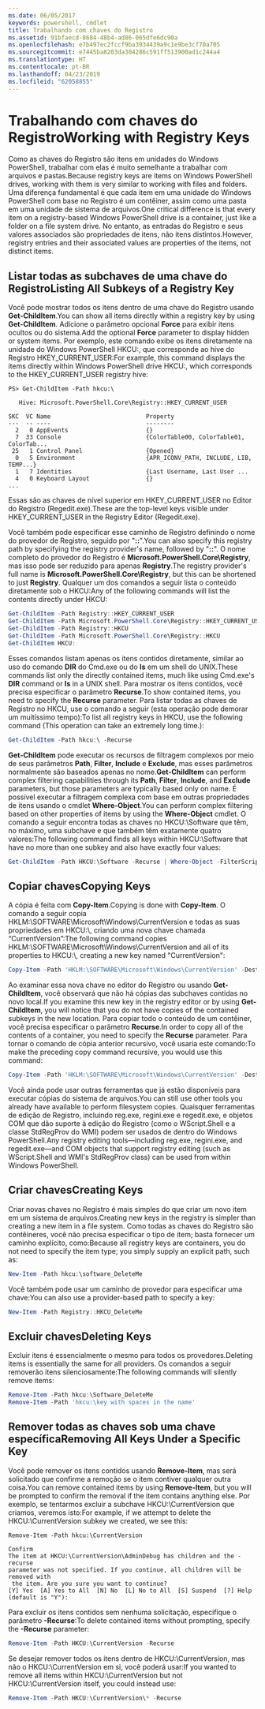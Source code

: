 ```yaml
---
ms.date: 06/05/2017
keywords: powershell, cmdlet
title: Trabalhando com chaves do Registro
ms.assetid: 91bfaecd-8684-48b4-ad86-065dfe6dc90a
ms.openlocfilehash: e7b497ec2fccf9ba3934439a9c1e9be3cf70a705
ms.sourcegitcommit: e7445ba8203da304286c591ff513900ad1c244a4
ms.translationtype: HT
ms.contentlocale: pt-BR
ms.lasthandoff: 04/23/2019
ms.locfileid: "62058855"
---
```

# <a name="working-with-registry-keys"></a><span data-ttu-id="07792-103">Trabalhando com chaves do Registro</span><span class="sxs-lookup"><span data-stu-id="07792-103">Working with Registry Keys</span></span>

<span data-ttu-id="07792-104">Como as chaves do Registro são itens em unidades do Windows PowerShell, trabalhar com elas é muito semelhante a trabalhar com arquivos e pastas.</span><span class="sxs-lookup"><span data-stu-id="07792-104">Because registry keys are items on Windows PowerShell drives, working with them is very similar to working with files and folders.</span></span> <span data-ttu-id="07792-105">Uma diferença fundamental é que cada item em uma unidade do Windows PowerShell com base no Registro é um contêiner, assim como uma pasta em uma unidade de sistema de arquivos.</span><span class="sxs-lookup"><span data-stu-id="07792-105">One critical difference is that every item on a registry-based Windows PowerShell drive is a container, just like a folder on a file system drive.</span></span> <span data-ttu-id="07792-106">No entanto, as entradas do Registro e seus valores associados são propriedades de itens, não itens distintos.</span><span class="sxs-lookup"><span data-stu-id="07792-106">However, registry entries and their associated values are properties of the items, not distinct items.</span></span>

## <a name="listing-all-subkeys-of-a-registry-key"></a><span data-ttu-id="07792-107">Listar todas as subchaves de uma chave do Registro</span><span class="sxs-lookup"><span data-stu-id="07792-107">Listing All Subkeys of a Registry Key</span></span>

<span data-ttu-id="07792-108">Você pode mostrar todos os itens dentro de uma chave do Registro usando **Get-ChildItem**.</span><span class="sxs-lookup"><span data-stu-id="07792-108">You can show all items directly within a registry key by using **Get-ChildItem**.</span></span> <span data-ttu-id="07792-109">Adicione o parâmetro opcional **Force** para exibir itens ocultos ou do sistema.</span><span class="sxs-lookup"><span data-stu-id="07792-109">Add the optional **Force** parameter to display hidden or system items.</span></span> <span data-ttu-id="07792-110">Por exemplo, este comando exibe os itens diretamente na unidade do Windows PowerShell HKCU:, que corresponde ao hive do Registro HKEY_CURRENT_USER:</span><span class="sxs-lookup"><span data-stu-id="07792-110">For example, this command displays the items directly within Windows PowerShell drive HKCU:, which corresponds to the HKEY_CURRENT_USER registry hive:</span></span>

```
PS> Get-ChildItem -Path hkcu:\

   Hive: Microsoft.PowerShell.Core\Registry::HKEY_CURRENT_USER

SKC  VC Name                           Property
---  -- ----                           --------
  2   0 AppEvents                      {}
  7  33 Console                        {ColorTable00, ColorTable01, ColorTab...
 25   1 Control Panel                  {Opened}
  0   5 Environment                    {APR_ICONV_PATH, INCLUDE, LIB, TEMP...}
  1   7 Identities                     {Last Username, Last User ...
  4   0 Keyboard Layout                {}
...
```

<span data-ttu-id="07792-111">Essas são as chaves de nível superior em HKEY_CURRENT_USER no Editor do Registro (Regedit.exe).</span><span class="sxs-lookup"><span data-stu-id="07792-111">These are the top-level keys visible under HKEY_CURRENT_USER in the Registry Editor (Regedit.exe).</span></span>

<span data-ttu-id="07792-112">Você também pode especificar esse caminho de Registro definindo o nome do provedor de Registro, seguido por "**::**".</span><span class="sxs-lookup"><span data-stu-id="07792-112">You can also specify this registry path by specifying the registry provider's name, followed by "**::**".</span></span> <span data-ttu-id="07792-113">O nome completo do provedor do Registro é **Microsoft.PowerShell.Core\\Registry**, mas isso pode ser reduzido para apenas **Registry**.</span><span class="sxs-lookup"><span data-stu-id="07792-113">The registry provider's full name is **Microsoft.PowerShell.Core\\Registry**, but this can be shortened to just **Registry**.</span></span> <span data-ttu-id="07792-114">Qualquer um dos comandos a seguir lista o conteúdo diretamente sob o HKCU:</span><span class="sxs-lookup"><span data-stu-id="07792-114">Any of the following commands will list the contents directly under HKCU:</span></span>

```powershell
Get-ChildItem -Path Registry::HKEY_CURRENT_USER
Get-ChildItem -Path Microsoft.PowerShell.Core\Registry::HKEY_CURRENT_USER
Get-ChildItem -Path Registry::HKCU
Get-ChildItem -Path Microsoft.PowerShell.Core\Registry::HKCU
Get-ChildItem HKCU:
```

<span data-ttu-id="07792-115">Esses comandos listam apenas os itens contidos diretamente, similar ao uso do comando **DIR** do Cmd.exe ou do **ls** em um shell do UNIX.</span><span class="sxs-lookup"><span data-stu-id="07792-115">These commands list only the directly contained items, much like using Cmd.exe's **DIR** command or **ls** in a UNIX shell.</span></span> <span data-ttu-id="07792-116">Para mostrar os itens contidos, você precisa especificar o parâmetro **Recurse**.</span><span class="sxs-lookup"><span data-stu-id="07792-116">To show contained items, you need to specify the **Recurse** parameter.</span></span> <span data-ttu-id="07792-117">Para listar todas as chaves de Registro no HKCU, use o comando a seguir (esta operação pode demorar um muitíssimo tempo):</span><span class="sxs-lookup"><span data-stu-id="07792-117">To list all registry keys in HKCU, use the following command (This operation can take an extremely long time.):</span></span>

```powershell
Get-ChildItem -Path hkcu:\ -Recurse
```

<span data-ttu-id="07792-118">**Get-ChildItem** pode executar os recursos de filtragem complexos por meio de seus parâmetros **Path**, **Filter**, **Include** e **Exclude**, mas esses parâmetros normalmente são baseados apenas no nome.</span><span class="sxs-lookup"><span data-stu-id="07792-118">**Get-ChildItem** can perform complex filtering capabilities through its **Path**, **Filter**, **Include**, and **Exclude** parameters, but those parameters are typically based only on name.</span></span> <span data-ttu-id="07792-119">É possível executar a filtragem complexa com base em outras propriedades de itens usando o cmdlet **Where-Object**.</span><span class="sxs-lookup"><span data-stu-id="07792-119">You can perform complex filtering based on other properties of items by using the **Where-Object** cmdlet.</span></span> <span data-ttu-id="07792-120">O comando a seguir encontra todas as chaves no HKCU:\\Software que têm, no máximo, uma subchave e que também têm exatamente quatro valores:</span><span class="sxs-lookup"><span data-stu-id="07792-120">The following command finds all keys within HKCU:\\Software that have no more than one subkey and also have exactly four values:</span></span>

```powershell
Get-ChildItem -Path HKCU:\Software -Recurse | Where-Object -FilterScript {($_.SubKeyCount -le 1) -and ($_.ValueCount -eq 4) }
```

## <a name="copying-keys"></a><span data-ttu-id="07792-121">Copiar chaves</span><span class="sxs-lookup"><span data-stu-id="07792-121">Copying Keys</span></span>

<span data-ttu-id="07792-122">A cópia é feita com **Copy-Item**.</span><span class="sxs-lookup"><span data-stu-id="07792-122">Copying is done with **Copy-Item**.</span></span> <span data-ttu-id="07792-123">O comando a seguir copia HKLM:\\SOFTWARE\\Microsoft\\Windows\\CurrentVersion e todas as suas propriedades em HKCU:\\, criando uma nova chave chamada “CurrentVersion”:</span><span class="sxs-lookup"><span data-stu-id="07792-123">The following command copies HKLM:\\SOFTWARE\\Microsoft\\Windows\\CurrentVersion and all of its properties to HKCU:\\, creating a new key named "CurrentVersion":</span></span>

```powershell
Copy-Item -Path 'HKLM:\SOFTWARE\Microsoft\Windows\CurrentVersion' -Destination hkcu:
```

<span data-ttu-id="07792-124">Ao examinar essa nova chave no editor do Registro ou usando **Get-ChildItem**, você observará que não há cópias das subchaves contidas no novo local.</span><span class="sxs-lookup"><span data-stu-id="07792-124">If you examine this new key in the registry editor or by using **Get-ChildItem**, you will notice that you do not have copies of the contained subkeys in the new location.</span></span> <span data-ttu-id="07792-125">Para copiar todo o conteúdo de um contêiner, você precisa especificar o parâmetro **Recurse**.</span><span class="sxs-lookup"><span data-stu-id="07792-125">In order to copy all of the contents of a container, you need to specify the **Recurse** parameter.</span></span> <span data-ttu-id="07792-126">Para tornar o comando de cópia anterior recursivo, você usaria este comando:</span><span class="sxs-lookup"><span data-stu-id="07792-126">To make the preceding copy command recursive, you would use this command:</span></span>

```powershell
Copy-Item -Path 'HKLM:\SOFTWARE\Microsoft\Windows\CurrentVersion' -Destination hkcu: -Recurse
```

<span data-ttu-id="07792-127">Você ainda pode usar outras ferramentas que já estão disponíveis para executar cópias do sistema de arquivos.</span><span class="sxs-lookup"><span data-stu-id="07792-127">You can still use other tools you already have available to perform filesystem copies.</span></span> <span data-ttu-id="07792-128">Quaisquer ferramentas de edição de Registro, incluindo reg.exe, regini.exe e regedit.exe, e objetos COM que dão suporte à edição do Registro (como o WScript.Shell e a classe StdRegProv do WMI) podem ser usados de dentro do Windows PowerShell.</span><span class="sxs-lookup"><span data-stu-id="07792-128">Any registry editing tools—including reg.exe, regini.exe, and regedit.exe—and COM objects that support registry editing (such as WScript.Shell and WMI's StdRegProv class) can be used from within Windows PowerShell.</span></span>

## <a name="creating-keys"></a><span data-ttu-id="07792-129">Criar chaves</span><span class="sxs-lookup"><span data-stu-id="07792-129">Creating Keys</span></span>

<span data-ttu-id="07792-130">Criar novas chaves no Registro é mais simples do que criar um novo item em um sistema de arquivos.</span><span class="sxs-lookup"><span data-stu-id="07792-130">Creating new keys in the registry is simpler than creating a new item in a file system.</span></span> <span data-ttu-id="07792-131">Como todas as chaves do Registro são contêineres, você não precisa especificar o tipo de item; basta fornecer um caminho explícito, como:</span><span class="sxs-lookup"><span data-stu-id="07792-131">Because all registry keys are containers, you do not need to specify the item type; you simply supply an explicit path, such as:</span></span>

```powershell
New-Item -Path hkcu:\software_DeleteMe
```

<span data-ttu-id="07792-132">Você também pode usar um caminho de provedor para especificar uma chave:</span><span class="sxs-lookup"><span data-stu-id="07792-132">You can also use a provider-based path to specify a key:</span></span>

```powershell
New-Item -Path Registry::HKCU_DeleteMe
```

## <a name="deleting-keys"></a><span data-ttu-id="07792-133">Excluir chaves</span><span class="sxs-lookup"><span data-stu-id="07792-133">Deleting Keys</span></span>

<span data-ttu-id="07792-134">Excluir itens é essencialmente o mesmo para todos os provedores.</span><span class="sxs-lookup"><span data-stu-id="07792-134">Deleting items is essentially the same for all providers.</span></span> <span data-ttu-id="07792-135">Os comandos a seguir removerão itens silenciosamente:</span><span class="sxs-lookup"><span data-stu-id="07792-135">The following commands will silently remove items:</span></span>

```powershell
Remove-Item -Path hkcu:\Software_DeleteMe
Remove-Item -Path 'hkcu:\key with spaces in the name'
```

## <a name="removing-all-keys-under-a-specific-key"></a><span data-ttu-id="07792-136">Remover todas as chaves sob uma chave específica</span><span class="sxs-lookup"><span data-stu-id="07792-136">Removing All Keys Under a Specific Key</span></span>

<span data-ttu-id="07792-137">Você pode remover os itens contidos usando **Remove-Item**, mas será solicitado que confirme a remoção se o item contiver qualquer outra coisa.</span><span class="sxs-lookup"><span data-stu-id="07792-137">You can remove contained items by using **Remove-Item**, but you will be prompted to confirm the removal if the item contains anything else.</span></span> <span data-ttu-id="07792-138">Por exemplo, se tentarmos excluir a subchave HKCU:\\CurrentVersion que criamos, veremos isto:</span><span class="sxs-lookup"><span data-stu-id="07792-138">For example, if we attempt to delete the HKCU:\\CurrentVersion subkey we created, we see this:</span></span>

```
Remove-Item -Path hkcu:\CurrentVersion

Confirm
The item at HKCU:\CurrentVersion\AdminDebug has children and the -recurse
parameter was not specified. If you continue, all children will be removed with
 the item. Are you sure you want to continue?
[Y] Yes  [A] Yes to All  [N] No  [L] No to All  [S] Suspend  [?] Help
(default is "Y"):
```

<span data-ttu-id="07792-139">Para excluir os itens contidos sem nenhuma solicitação, especifique o parâmetro **-Recurse**:</span><span class="sxs-lookup"><span data-stu-id="07792-139">To delete contained items without prompting, specify the **-Recurse** parameter:</span></span>

```powershell
Remove-Item -Path HKCU:\CurrentVersion -Recurse
```

<span data-ttu-id="07792-140">Se desejar remover todos os itens dentro de HKCU:\\CurrentVersion, mas não o HKCU:\\CurrentVersion em si, você poderá usar:</span><span class="sxs-lookup"><span data-stu-id="07792-140">If you wanted to remove all items within HKCU:\\CurrentVersion but not HKCU:\\CurrentVersion itself, you could instead use:</span></span>

```powershell
Remove-Item -Path HKCU:\CurrentVersion\* -Recurse
```